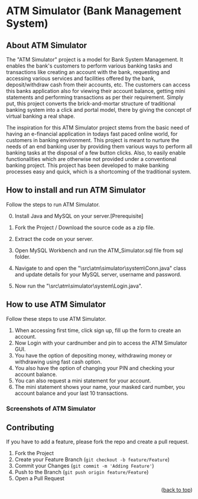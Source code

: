 <!-- Bank Management System -->
# ATM Simulator (Bank Management System)

<!-- ABOUT THE PROJECT -->
## About ATM Simulator

The "ATM Simulator" project is a model for Bank System Management. It enables the bank's customers to perform various banking tasks and transactions like creating an account with the bank, requesting and accessing various services and facilities offered by the bank, deposit/withdraw cash from their accounts, etc. The customers can access this banks application also for viewing their account balance, getting mini statements and performing transactions as per their requirement. Simply put, this project converts the brick-and-mortar structure of traditional banking system into a click and portal model, there by giving the concept of virtual banking a real shape.

The inspiration for this ATM Simulator project stems from the basic need of having an e-financial application in todays fast paced online world, for customers in banking environment. This project is meant to nurture the needs of an end banking user by providing them various ways to perform all banking tasks at the disposal of a few button clicks. Also, to easily enable functionalities which are otherwise not provided under a conventional banking project. This project has been developed to make banking processes easy and quick, which is a shortcoming of the traditional system.

<!-- How to run ATM Simulator -->
## How to install and run ATM Simulator

Follow the steps to run ATM Simulator.

0. Install Java and MySQL on your server.[Prerequisite]

1. Fork the Project / Download the source code as a zip file.
2. Extract the code on your server.
2. Open MySQL Workbench and run the ATM_Simulator.sql file from sql folder.
3. Navigate to and open the "\src\atm\simulator\system\Conn.java" class and update details for your MySQL server, username and password.
4. Now run the "\src\atm\simulator\system\Login.java".

<!-- How to use ATM Simulator -->
## How to use ATM Simulator

Follow these steps to use ATM Simulator.

1. When accessing first time, click sign up, fill up the form to create an account.
2. Now Login with your cardnumber and pin to access the ATM Simulator GUI.
3. You have the option of depositing money, withdrawing money or withdrawing using fast cash option.
4. You also have the option of changing your PIN and checking your account balance.
5. You can also request a mini statement for your account.
6. The mini statement shows your name, your masked card number, you account balance and your last 10 transactions.

<!-- Screenshots of ATM Simulator -->
### Screenshots of ATM Simulator


<!-- CONTRIBUTING -->
## Contributing

If you have to add a feature, please fork the repo and create a pull request.

1. Fork the Project
2. Create your Feature Branch (`git checkout -b feature/Feature`)
3. Commit your Changes (`git commit -m 'Adding Feature'`)
4. Push to the Branch (`git push origin feature/Feature`)
5. Open a Pull Request

<p align="right">(<a href="#top">back to top</a>)</p>
